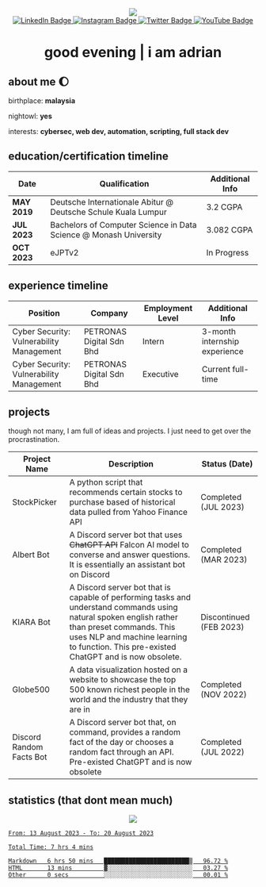 <div id="header" align="center">
    <img src="https://i.pinimg.com/originals/13/57/06/1357063e3274ba53992ebfabd810288d.gif">
</div>

<div id="badges" align="center">
    <a href="https://www.linkedin.com/in/amiradrian">
        <img src="https://img.shields.io/badge/LinkedIn-blue?style=for-the-badge&logo=linkedin&logoColor=white" alt="LinkedIn Badge"/>
    </a>
    <a href="https://www.instagram.com/adrian.xhtml">
        <img src="https://img.shields.io/badge/instagram-red?style=for-the-badge&logo=instagram&logoColor=white" alt="Instagram Badge"/>
    </a>
    <a href="https://www.twitter.com/adrian.xhtml">
        <img src="https://img.shields.io/badge/twitter-blue?style=for-the-badge&logo=twitter&logoColor=white" alt="Twitter Badge"/>
    </a>
    <a href="https://www.youtube.com/@adrian-mq5fx">
        <img src="https://img.shields.io/badge/youtube-red?style=for-the-badge&logo=youtube&logoColor=white" alt="YouTube Badge"/>
    </a>
</div>

<div id="title" align="center">
    <h1>good evening | i am adrian</h1>
</div>

## about me 🌔

birthplace: **malaysia**

nightowl: **yes**

interests: **cybersec, web dev, automation, scripting, full stack dev**

## education/certification timeline
|Date|Qualification|Additional Info|
|-------------|---------------------------------------------------------------|----|
|**MAY 2019** | Deutsche Internationale Abitur @ Deutsche Schule Kuala Lumpur|3.2 CGPA|
|**JUL 2023** | Bachelors of Computer Science in Data Science @ Monash University|3.082 CGPA|
|**OCT 2023**| eJPTv2 | In Progress|

## experience timeline

|Position|Company|Employment Level|Additional Info|
|-------------|---------------------------------------------------------------|----|-----|
|Cyber Security: Vulnerability Management | PETRONAS Digital Sdn Bhd |Intern| 3-month internship experience |
|Cyber Security: Vulnerability Management | PETRONAS Digital Sdn Bhd |Executive|Current full-time|

## projects

though not many, I am full of ideas and projects. I just need to get over the procrastination.

| Project Name | Description | Status (Date) |
|--------------|-------------|---------------|
|StockPicker| A python script that recommends certain stocks to purchase based of historical data pulled from Yahoo Finance API| Completed (JUL 2023)|
|Albert Bot| A Discord server bot that uses ~~ChatGPT API~~ Falcon AI model to converse and answer questions. It is essentially an assistant bot on Discord| Completed (MAR 2023)|
|KIARA Bot| A Discord server bot that is capable of performing tasks and understand commands using natural spoken english rather than preset commands. This uses NLP and machine learning to function. This pre-existed ChatGPT and is now obsolete. | Discontinued (FEB 2023)|
|Globe500|A data visualization hosted on a website to showcase the top 500 known richest people in the world and the industry that they are in| Completed (NOV 2022)
|Discord Random Facts Bot| A Discord server bot that, on command, provides a random fact of the day or chooses a random fact through an API. Pre-existed ChatGPT and is now obsolete| Completed (JUL 2022)|

## statistics (that dont mean much)

<div id='stats' align='center'>
    <a href = 'https://git.io/streak-stats'><img src = 'https://streak-stats.demolab.com?user=edenfrey&theme=dark&hide_border=true&mode=weekly&card_width=600'>
</div>

<!--START_SECTION:waka-->

```all_time
From: 13 August 2023 - To: 20 August 2023

Total Time: 7 hrs 4 mins

Markdown   6 hrs 50 mins   ████████████████████████▒   96.72 %
HTML       13 mins         ▓░░░░░░░░░░░░░░░░░░░░░░░░   03.27 %
Other      0 secs          ░░░░░░░░░░░░░░░░░░░░░░░░░   00.01 %
```

<!--END_SECTION:waka-->
